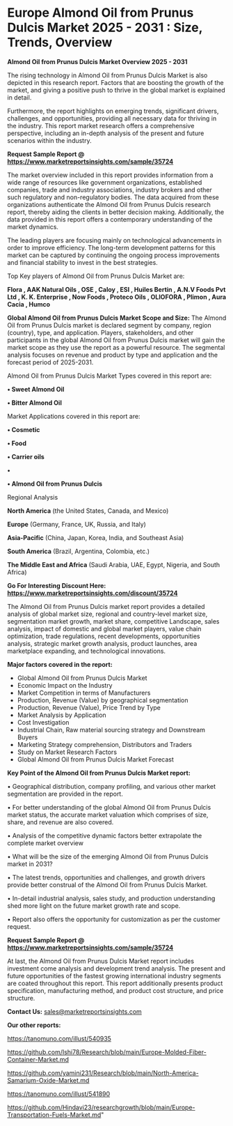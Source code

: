 # Europe Almond Oil from Prunus Dulcis Market 2025 - 2031 : Size, Trends, Overview

<Strong> Almond Oil from Prunus Dulcis Market Overview 2025 - 2031</strong>

The rising technology in Almond Oil from Prunus Dulcis Market is also depicted in this research report. Factors that are boosting the growth of the market, and giving a positive push to thrive in the global market is explained in detail.

Furthermore, the report highlights on emerging trends, significant drivers, challenges, and opportunities, providing all necessary data for thriving in the industry. This report market research offers a comprehensive perspective, including an in-depth analysis of the present and future scenarios within the industry.

<strong>Request Sample Report @ <a href=https://www.marketreportsinsights.com/sample/35724>https://www.marketreportsinsights.com/sample/35724</a></strong>

The market overview included in this report provides information from a wide range of resources like government organizations, established companies, trade and industry associations, industry brokers and other such regulatory and non-regulatory bodies. The data acquired from these organizations authenticate the Almond Oil from Prunus Dulcis research report, thereby aiding the clients in better decision making. Additionally, the data provided in this report offers a contemporary understanding of the market dynamics.

The leading players are focusing mainly on technological advancements in order to improve efficiency. The long-term development patterns for this market can be captured by continuing the ongoing process improvements and financial stability to invest in the best strategies.

Top Key players of Almond Oil from Prunus Dulcis Market are:

<strong>Flora , AAK Natural Oils , OSE , Caloy , ESI , Huiles Bertin , A.N.V Foods Pvt Ltd , K. K. Enterprise , Now Foods , Proteco Oils , OLIOFORA , Plimon , Aura Cacia , Humco </strong>

<strong><b>Global Almond Oil from Prunus Dulcis Market Scope and Size:</b></strong>
The Almond Oil from Prunus Dulcis market is declared segment by company, region (country), type, and application. Players, stakeholders, and other participants in the global Almond Oil from Prunus Dulcis market will gain the market scope as they use the report as a powerful resource. The segmental analysis focuses on revenue and product by type and application and the forecast period of 2025-2031.

Almond Oil from Prunus Dulcis Market Types covered in this report are:

<strong>•  Sweet Almond Oil 

•  Bitter Almond Oil</strong>

Market Applications covered in this report are:

<strong>•  Cosmetic 

•  Food 

•  Carrier oils 

•  

•  Almond Oil from Prunus Dulcis</strong> 

Regional Analysis

<strong>North America</strong> (the United States, Canada, and Mexico)

<strong>Europe</strong> (Germany, France, UK, Russia, and Italy)

<strong>Asia-Pacific</strong> (China, Japan, Korea, India, and Southeast Asia)

<strong>South America</strong> (Brazil, Argentina, Colombia, etc.)

<strong>The Middle East and Africa</strong> (Saudi Arabia, UAE, Egypt, Nigeria, and South Africa)

<strong>Go For Interesting Discount Here: <a href=https://www.marketreportsinsights.com/discount/35724>https://www.marketreportsinsights.com/discount/35724</a></strong>

The Almond Oil from Prunus Dulcis market report provides a detailed analysis of global market size, regional and country-level market size, segmentation market growth, market share, competitive Landscape, sales analysis, impact of domestic and global market players, value chain optimization, trade regulations, recent developments, opportunities analysis, strategic market growth analysis, product launches, area marketplace expanding, and technological innovations.

<strong><b>Major factors covered in the report:</b></strong>
<ul>
  <li>Global Almond Oil from Prunus Dulcis Market </li>
  <li>Economic Impact on the Industry</li>
  <li>Market Competition in terms of Manufacturers</li>
  <li>Production, Revenue (Value) by geographical segmentation</li>
  <li>Production, Revenue (Value), Price Trend by Type</li>
  <li>Market Analysis by Application</li>
  <li>Cost Investigation</li>
  <li>Industrial Chain, Raw material sourcing strategy and Downstream Buyers</li>
  <li>Marketing Strategy comprehension, Distributors and Traders</li>
  <li>Study on Market Research Factors</li>
  <li>Global Almond Oil from Prunus Dulcis Market Forecast</li>
</ul>

<strong><b>Key Point of the Almond Oil from Prunus Dulcis Market report:</b></strong>

• Geographical distribution, company profiling, and various other market segmentation are provided in the report.

• For better understanding of the global Almond Oil from Prunus Dulcis market status, the accurate market valuation which comprises of size, share, and revenue are also covered.

• Analysis of the competitive dynamic factors better extrapolate the complete market overview

• What will be the size of the emerging Almond Oil from Prunus Dulcis market in 2031?

• The latest trends, opportunities and challenges, and growth drivers provide better construal of the Almond Oil from Prunus Dulcis Market.

• In-detail industrial analysis, sales study, and production understanding shed more light on the future market growth rate and scope.

• Report also offers the opportunity for customization as per the customer request.

<strong>Request Sample Report @ <a href=https://www.marketreportsinsights.com/sample/35724>https://www.marketreportsinsights.com/sample/35724</a></strong>

At last, the Almond Oil from Prunus Dulcis Market report includes investment come analysis and development trend analysis. The present and future opportunities of the fastest growing international industry segments are coated throughout this report. This report additionally presents product specification, manufacturing method, and product cost structure, and price structure.

<strong>Contact Us:</strong>
sales@marketreportsinsights.com

<strong>Our other reports:</strong>

<a href=https://tanomuno.com/illust/540935>https://tanomuno.com/illust/540935</a>

<a href=https://github.com/Ishi78/Research/blob/main/Europe-Molded-Fiber-Container-Market.md>https://github.com/Ishi78/Research/blob/main/Europe-Molded-Fiber-Container-Market.md</a>

<a href=https://github.com/yamini231/Research/blob/main/North-America-Samarium-Oxide-Market.md>https://github.com/yamini231/Research/blob/main/North-America-Samarium-Oxide-Market.md</a>

<a href=https://tanomuno.com/illust/541890>https://tanomuno.com/illust/541890</a>

<a href=https://github.com/Hindavi23/researchgrowth/blob/main/Europe-Transportation-Fuels-Market.md>https://github.com/Hindavi23/researchgrowth/blob/main/Europe-Transportation-Fuels-Market.md</a>"
